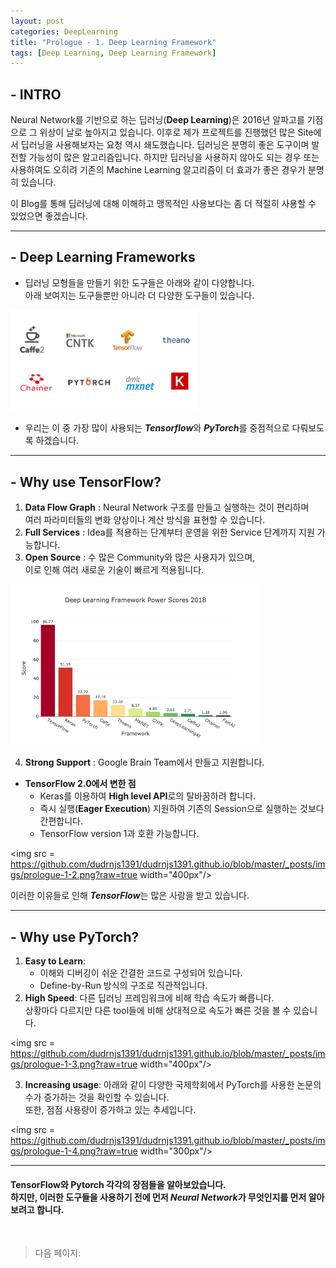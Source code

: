 ```yaml
---
layout: post
categories: DeepLearning
title: "Prologue - 1. Deep Learning Framework"
tags: [Deep Learning, Deep Learning Framework]
---
```


## - INTRO
Neural Network를 기반으로 하는 딥러닝(**Deep Learning**)은 2016년 알파고를 기점으로 그 위상이 날로 높아지고 있습니다. 이후로 제가 프로젝트를 진행했던 많은 Site에서 딥러닝을 사용해보자는 요청 역시 쇄도했습니다. 딥러닝은 분명히 좋은 도구이며 발전할 가능성이 많은 알고리즘입니다. 하지만 딥러닝을 사용하지 않아도 되는 경우 또는 사용하여도 오히려 기존의 Machine Learning 알고리즘이 더 효과가 좋은 경우가 분명히 있습니다.

이 Blog를 통해 딥러닝에 대해 이해하고 맹목적인 사용보다는 좀 더 적절히 사용할 수 있었으면 좋겠습니다. 

---

## - Deep Learning Frameworks

- 딥러닝 모형들을 만들기 위한 도구들은 아래와 같이 다양합니다.<br> 아래 보여지는 도구들뿐만 아니라 더 다양한 도구들이 있습니다.

<img src="https://github.com/dudrnjs1391/dudrnjs1391.github.io/blob/master/_posts/img/prologue-1-0.png?raw=true" width="300px"/>

* 우리는 이 중 가장 많이 사용되는 ***Tensorflow***와 ***PyTorch***를 중점적으로 다뤄보도록 하겠습니다.

---

## - Why use TensorFlow?

1. **Data Flow Graph** : Neural Network 구조를 만들고 실행하는 것이 편리하며 <br> 여러 파라미터들의 변화 양상이나 계산 방식을 표현할 수 있습니다.
2. **Full Services** : Idea를 적용하는 단계부터 운영을 위한 Service 단계까지 지원 가능합니다.
3. **Open Source** : 수 많은 Community와 많은 사용자가 있으며,<br> 이로 인해 여러 새로운 기술이 빠르게 적용됩니다. 

<img src="https://github.com/dudrnjs1391/dudrnjs1391.github.io/blob/master/_posts/img/prologue-1-1.png?raw=true" width="400px"/>

4. **Strong Support** : Google Brain Team에서 만들고 지원합니다.

- **TensorFlow 2.0에서 변한 점**
    - Keras를 이용하여 **High level API**로의 탈바꿈하려 합니다.
    - 즉시 실행(**Eager Execution**) 지원하여 기존의 Session으로 실행하는 것보다 간편합니다.
    - TensorFlow version 1과 호환 가능합니다.

<img src = https://github.com/dudrnjs1391/dudrnjs1391.github.io/blob/master/_posts/imgs/prologue-1-2.png?raw=true width="400px"/>



이러한 이유들로 인해 ***TensorFlow***는 많은 사랑을 받고 있습니다.

---

## - Why use PyTorch?

1. **Easy to Learn**: 
    - 이해와 디버깅이 쉬운 간결한 코드로 구성되어 있습니다.
    - Define-by-Run 방식의 구조로 직관적입니다.
2. **High Speed**: 다른 딥러닝 프레임워크에 비해 학습 속도가 빠릅니다.<br> 상황마다 다르지만 다른 tool들에 비해 상대적으로 속도가 빠른 것을 볼 수 있습니다.

<img src = https://github.com/dudrnjs1391/dudrnjs1391.github.io/blob/master/_posts/imgs/prologue-1-3.png?raw=true width="400px"/>

3. **Increasing usage**: 아래와 같이 다양한 국제학회에서 PyTorch를 사용한 논문의 수가 증가하는 것을 확인할 수 있습니다.<br> 또한, 점점 사용량이 증가하고 있는 추세입니다.

<img src = https://github.com/dudrnjs1391/dudrnjs1391.github.io/blob/master/_posts/imgs/prologue-1-4.png?raw=true width="300px"/>

---

#### TensorFlow와 Pytorch 각각의 장점들을 알아보았습니다.<br> 하지만, 이러한 도구들을 사용하기 전에 먼저 ***Neural Network***가 무엇인지를 먼저 알아보려고 합니다.
<br>

> 다음 페이지: 